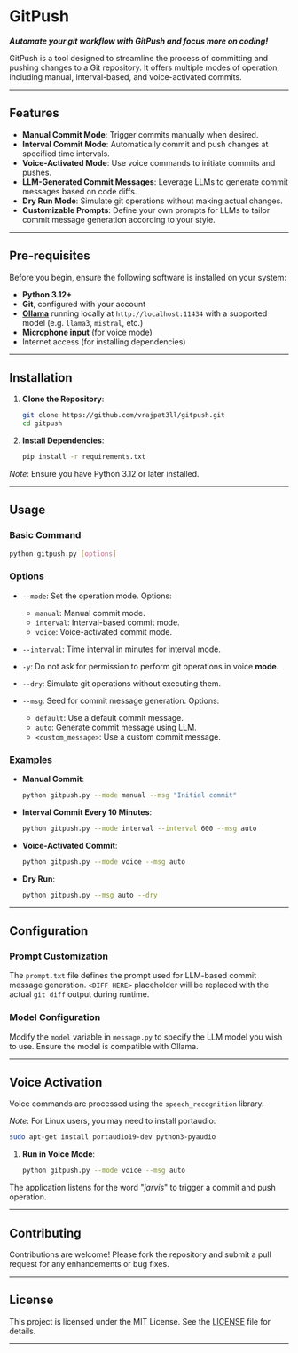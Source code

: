 # GitPush

***Automate your git workflow with GitPush and focus more on coding!***

GitPush is a tool designed to streamline the process of committing and pushing changes to a Git repository. It offers multiple modes of operation, including manual, interval-based, and voice-activated commits.

---

## Features

* **Manual Commit Mode**: Trigger commits manually when desired.
* **Interval Commit Mode**: Automatically commit and push changes at specified time intervals.
* **Voice-Activated Mode**: Use voice commands to initiate commits and pushes.
* **LLM-Generated Commit Messages**: Leverage LLMs to generate commit messages based on code diffs.
* **Dry Run Mode**: Simulate git operations without making actual changes.
* **Customizable Prompts**: Define your own prompts for LLMs to tailor commit message generation according to your style.

---

## Pre-requisites

Before you begin, ensure the following software is installed on your system:

- **Python 3.12+**
- **Git**, configured with your account
- **[Ollama](https://ollama.com/)** running locally at `http://localhost:11434` with a supported model (e.g. `llama3`, `mistral`, etc.)
- **Microphone input** (for voice mode)
- Internet access (for installing dependencies)

---

## Installation

1. **Clone the Repository**:

   ```bash
   git clone https://github.com/vrajpat3ll/gitpush.git
   cd gitpush
   ```

2. **Install Dependencies**:

   ```bash
   pip install -r requirements.txt
   ```

*Note*: Ensure you have Python 3.12 or later installed.

---

## Usage

### Basic Command

```bash
python gitpush.py [options]
```

### Options

- `--mode`: Set the operation mode. Options:

  - `manual`: Manual commit mode.
  - `interval`: Interval-based commit mode.
  - `voice`: Voice-activated commit mode.
- `--interval`: Time interval in minutes for interval mode.
- `-y`: Do not ask for permission to perform git operations in voice **mode**.
- `--dry`: Simulate git operations without executing them.
- `--msg`: Seed for commit message generation. Options:

  - `default`: Use a default commit message.
  - `auto`: Generate commit message using LLM.
  - `<custom_message>`: Use a custom commit message.

### Examples

* **Manual Commit**:
    ```bash
    python gitpush.py --mode manual --msg "Initial commit"
    ```

* **Interval Commit Every 10 Minutes**:
    ```bash
    python gitpush.py --mode interval --interval 600 --msg auto
    ```

* **Voice-Activated Commit**:
    ```bash
    python gitpush.py --mode voice --msg auto
    ```

* **Dry Run**:
    ```bash
    python gitpush.py --msg auto --dry
    ```
---

## Configuration

### Prompt Customization

The `prompt.txt` file defines the prompt used for LLM-based commit message generation. `<DIFF HERE>` placeholder will be replaced with the actual `git diff` output during runtime.

### Model Configuration

Modify the `model` variable in `message.py` to specify the LLM model you wish to use. Ensure the model is compatible with Ollama.

---

## Voice Activation

Voice commands are processed using the `speech_recognition` library.

*Note*: For Linux users, you may need to install portaudio:

```bash
sudo apt-get install portaudio19-dev python3-pyaudio
```



1. **Run in Voice Mode**:

   ```bash
   python gitpush.py --mode voice --msg auto
   ```

The application listens for the word "*jarvis*" to trigger a commit and push operation.

---

## Contributing

Contributions are welcome! Please fork the repository and submit a pull request for any enhancements or bug fixes.

---

## License

This project is licensed under the MIT License. See the [LICENSE](LICENSE) file for details.

---